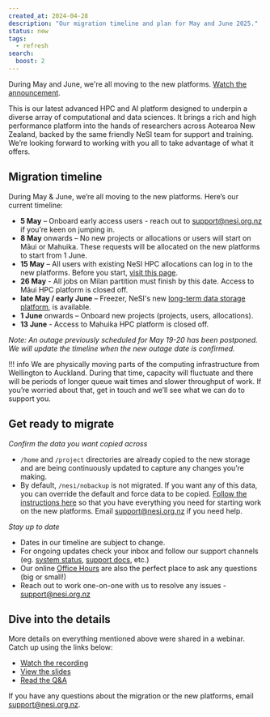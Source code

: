```yaml
---
created_at: 2024-04-28
description: "Our migration timeline and plan for May and June 2025."
status: new
tags:
  - refresh
search:
  boost: 2
---
```


During May and June, we're all moving to the new platforms. [Watch the announcement](https://youtu.be/EBDwWN6Fsas?si=rSV8SxfzmUZi5NcG).

This is our latest advanced HPC and AI platform designed to underpin a diverse array of computational and data sciences. It brings a rich and high performance platform into the hands of researchers across Aotearoa New Zealand, backed by the same friendly NeSI team for support and training. We’re looking forward to working with you all to take advantage of what it offers.

 

## Migration timeline

During May & June, we’re all moving to the new platforms. Here’s our current timeline:

* **5 May** – Onboard early access users - reach out to support@nesi.org.nz if you’re keen on jumping in.
* **8 May** onwards – No new projects or allocations or users will start on Māui or Mahuika. These requests will be allocated on the new platforms to start from 1 June.
* **15 May** – All users with existing NeSI HPC allocations can log in to the new platforms. Before you start, [visit this page](https://docs.nesi.org.nz/General/Announcements/HPC3/).
* **26 May** - All jobs on Milan partition must finish by this date. Access to Māui HPC platform is closed off.
* **late May / early June** – Freezer, NeSI's new [long-term data storage platform](https://docs.nesi.org.nz/Storage/Long_Term_Storage/Freezer_long_term_storage/), is available.
* **1 June** onwards – Onboard new projects (projects, users, allocations).
* **13 June** - Access to Mahuika HPC platform is closed off.

_Note: An outage previously scheduled for May 19-20 has been postponed. We will update the timeline when the new outage date is confirmed._

!!! info
    We are physically moving parts of the computing infrastructure from Wellington to Auckland. 
    During that time, capacity will fluctuate and there will be periods of longer queue wait times and slower throughput of work. 
    If you’re worried about that, get in touch and we’ll see what we can do to support you.

 
## Get ready to migrate

_Confirm the data you want copied across_

- `/home` and `/project` directories are already copied to the new storage and are being continuously updated to capture any changes you’re making. 
- By default, `/nesi/nobackup` is not migrated. If you want any of this data, you can override the default and force data to be copied. [Follow the instructions here](https://docs.nesi.org.nz/Storage/File_Systems_and_Quotas/Moving_to_the_new_filesystem/) so that you have everything you need for starting work on the new platforms. Email support@nesi.org.nz if you need help.

_Stay up to date_

- Dates in our timeline are subject to change. 
- For ongoing updates check your inbox and follow our support channels (eg. [system status](https://status.nesi.org.nz/), [support docs](https://docs.nesi.org.nz/), etc.)
- Our online [Office Hours](https://docs.nesi.org.nz/Getting_Started/Getting_Help/Weekly_Online_Office_Hours/) are also the perfect place to ask any questions (big or small!)
- Reach out to work one-on-one with us to resolve any issues - support@nesi.org.nz

 
## Dive into the details

More details on everything mentioned above were shared in a webinar. Catch up using the links below:

- [Watch the recording](https://youtu.be/EBDwWN6Fsas?si=rSV8SxfzmUZi5NcG) 
- [View the slides](https://drive.google.com/file/d/1DFdGTwQNZft6try6PTTlpJ-5-RmxB42Y/view?usp=sharing)
- [Read the Q&A](https://docs.google.com/document/d/18OZXXzezhoCN8BspEsz66enGVSE_yyBAubygiC7QDwU/edit?usp=sharing)

 
If you have any questions about the migration or the new platforms, email support@nesi.org.nz. 

 
